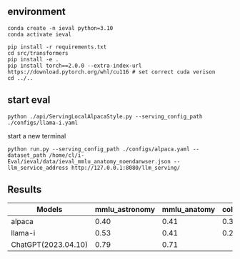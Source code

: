## environment
```
conda create -n ieval python=3.10
conda activate ieval

pip install -r requirements.txt
cd src/transformers
pip install -e .
pip install torch==2.0.0 --extra-index-url https://download.pytorch.org/whl/cu116 # set correct cuda verison
cd ../..
```

## start eval

```
python ./api/ServingLocalAlpacaStyle.py --serving_config_path ./configs/llama-i.yaml
```

start a new terminal
```
python run.py --serving_config_path ./configs/alpaca.yaml --dataset_path /home/cl/i-Eval/ieval/data/ieval_mmlu_anatomy_noendanwser.json --llm_service_address http://127.0.0.1:8080/llm_serving/

```

## Results
| Models  | mmlu_astronomy | mmlu_anatomy | college_mathematics |
|---------|----------------|--------------|---------------------|
| alpaca  | 0.40           | 0.41         | 0.31                |
| llama-i | 0.53           | 0.41         | 0.29                |
| ChatGPT(2023.04.10) |      0.79          | 0.71         |                     |
